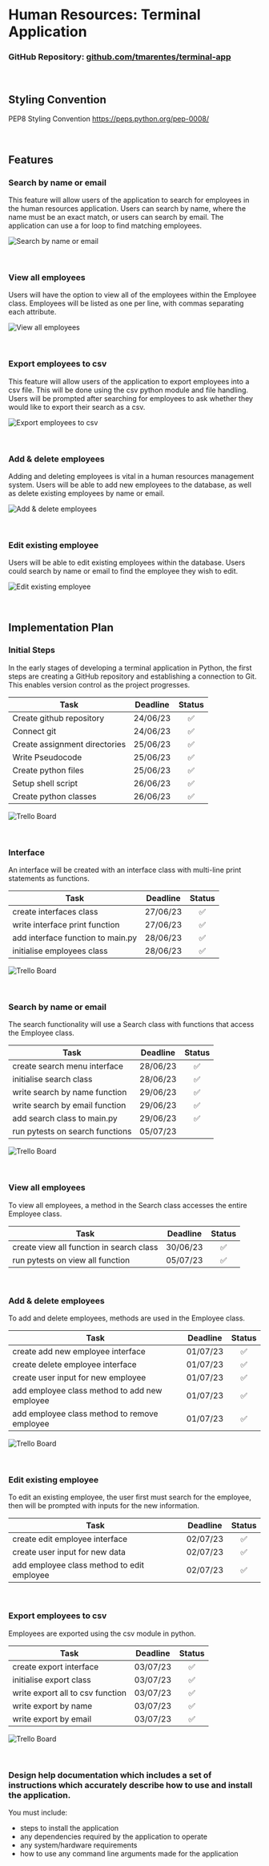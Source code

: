# Human Resources: Terminal Application
### GitHub Repository: [github.com/tmarentes/terminal-app](https://github.com/TMarentes/terminal-app) 
<br>

## Styling Convention
PEP8 Styling Convention
https://peps.python.org/pep-0008/

<br>

## Features
### Search by name or email
This feature will allow users of the application to search for employees in the human resources application. Users can search by name, where the name must be an exact match, or users can search by email. The application can use a for loop to find matching employees.

![Search by name or email](docs/employee_search.png)

<br>

### View all employees
Users will have the option to view all of the employees within the Employee class. Employees will be listed as one per line, with commas separating each attribute.

![View all employees](docs/list_all.png)

<br>

### Export employees to csv
This feature will allow users of the application to export employees into a csv file. This will be done using the csv python module and file handling. Users will be prompted after searching for employees to ask whether they would like to export their search as a csv.

![Export employees to csv](docs/export_csv.pngpng)

<br>

### Add & delete employees
Adding and deleting employees is vital in a human resources management system. Users will be able to add new employees to the database, as well as delete existing employees by name or email.

![Add & delete employees](docs/employee_delete.png)

<br>

### Edit existing employee
Users will be able to edit existing employees within the database. Users could search by name or email to find the employee they wish to edit.

![Edit existing employee](docs/edit_options.png)

<br>

## Implementation Plan
### Initial Steps
In the early stages of developing a terminal application in Python, the first steps are creating a GitHub repository and establishing a connection to Git. This enables version control as the project progresses.

|Task|Deadline|Status|
|----------------|:------:|:----:|
|Create github repository|  24/06/23      |  ✅  | 
|Connect git|  24/06/23      |  ✅  | 
|Create assignment directories|  25/06/23      |  ✅  | 
|Write Pseudocode|  25/06/23      |  ✅  | 
|Create python files|  25/06/23      |  ✅  | 
|Setup shell script|  26/06/23      |  ✅  | 
|Create python classes| 26/06/23       |  ✅  | 

![Trello Board](docs/initial_steps.png)

<br>

### Interface
An interface will be created with an interface class with multi-line print statements as functions.

|Task|Deadline|Status|
|----------------|:------:|:----:|
|create interfaces class|  27/06/23      |  ✅  | 
|write interface print function|  27/06/23      |   ✅ | 
|add interface function to main.py|  28/06/23      |  ✅  | 
|initialise employees class|  28/06/23      |  ✅  | 

![Trello Board](docs/interfaces.png)

<br>

### Search by name or email
The search functionality will use a Search class with functions that access the Employee class.

|Task|Deadline|Status|
|----------------|:------:|:----:|
|create search menu interface|  28/06/23      |  ✅  | 
|initialise search class|  28/06/23      |  ✅  | 
|write search by name function|  29/06/23      |  ✅  | 
|write search by email function|  29/06/23      |  ✅  | 
|add search class to main.py|  29/06/23      |  ✅  | 
|run pytests on search functions|  05/07/23      |    | 

![Trello Board](docs/search.png)

<br>

### View all employees
To view all employees, a method in the Search class accesses the entire Employee class.

|Task|Deadline|Status|
|----------------|:------:|:----:|
|create view all function in search class|  30/06/23      |  ✅  | 
|run pytests on view all function| 05/07/23     |  ✅  | 



<br>

### Add & delete employees
To add and delete employees, methods are used in the Employee class.

|Task|Deadline|Status|
|----------------|:------:|:----:|
|create add new employee interface|  01/07/23      |  ✅  | 
|create delete employee interface| 01/07/23     |  ✅  | 
|create user input for new employee|  01/07/23      |  ✅  | 
|add employee class method to add new employee|  01/07/23      |  ✅  | 
|add employee class method to remove employee|  01/07/23      |  ✅  | 

![Trello Board](docs/add-delete.png)

<br>

### Edit existing employee
To edit an existing employee, the user first must search for the employee, then will be prompted with inputs for the new information.

|Task|Deadline|Status|
|----------------|:------:|:----:|
|create edit employee interface|  02/07/23      |  ✅  | 
|create user input for new data| 02/07/23     |  ✅  | 
|add employee class method to edit employee|  02/07/23      |  ✅  | 

<br>

### Export employees to csv
Employees are exported using the csv module in python.

|Task|Deadline|Status|
|----------------|:------:|:----:|
|create export interface|  03/07/23      |  ✅  | 
|initialise export class| 03/07/23     |  ✅  | 
|write export all to csv function|  03/07/23      |  ✅  | 
|write export by name|  03/07/23      |  ✅  | 
|write export by email|  03/07/23      |  ✅  | 

![Trello Board](docs/export.png)

<br>

### Design help documentation which includes a set of instructions which accurately describe how to use and install the application.

You must include:
- steps to install the application
- any dependencies required by the application to operate
- any system/hardware requirements
- how to use any command line arguments made for the application